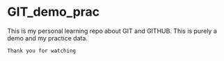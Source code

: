 # GIT_demo_prac
This is my personal learning repo about GIT and GITHUB. 
This is purely a demo and my practice data.

 `Thank you for watching`
